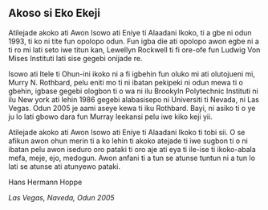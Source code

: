 ## Akoso si Eko Ekeji

Atilejade akoko ati Awon Isowo ati Eniye ti Alaadani Ikoko, ti a gbe ni odun 1993, ti ko ni tite fun opolopo odun. Fun igba die ati opolopo awon egbe ni a ti ro mi lati seto iwe titun kan, Lewellyn Rockwell ti fi ore-ofe fun Ludwig Von Mises Instituti lati sise gegebi onijade re.

Isowo ati Itele ti Ohun-ini ikoko ni a fi igbehin fun oluko mi ati olutojueni mi, Murry N. Rothbard, pelu eniti mo ti ni ibatan pekipeki ni odun mewa ti o gbehin, igbase gegebi ologbon ti o wa ni ilu Brookyln Polytechnic Instituti ni ilu New york ati lehin 1986 gegebi alabasisepo ni Universiti ti Nevada, ni Las Vegas. Odun 2005 je aami aseye kewa ti iku Rothbard. Bayi, ni asiko ti o ye ju lo lati gbowo dara fun Murray leekansi pelu iwe kiko keji yii.

Atilejade akoko ati Awon Isowo ati Eniye ti Alaadani Ikoko ti tobi sii. O se afikun awon ohun merin ti a ko lehin ti akoko atejade ti iwe sugbon ti o ni ibatan pelu awon iseduro oro pataki ti oro aje ati eya ti ile-ise ti ikoko-abala mefa, meje, ejo, medogun. Awon anfani ti a tun se atunse tuntun ni a tun lo lati se atunse ati atunyewo pataki.

Hans Hermann Hoppe

*Las Vegas, Naveda, Odun 2005*